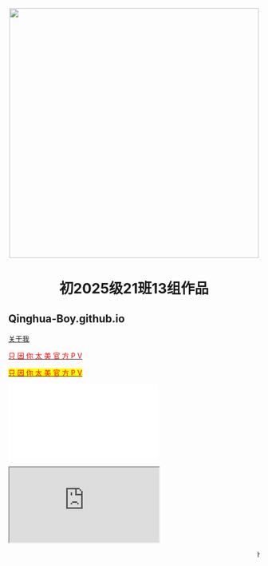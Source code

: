 <div align=center>
    <img src="https://github.com/Qinghua-Boy/Qinghua-Boy.github.io/assets/122422271/a01a6917-7b3b-4507-97dd-23dff028e58a" high=500  width=500>
</div>


<div align=center>
	<h1>
    初2025级21班13组作品
	</h1>
</div>
	
	
## Qinghua-Boy.github.io







[关于我](https://space.bilibili.com/3493291943266332)







<a class="divcss" href="https://www.bilibili.com/video/BV178411Y7QB">	<font style="color:red">
		只 因 你 太 美 官 方 P V
	</font>
</a>

<a class="divcss" href="https://www.bilibili.com/video/BV178411Y7QB">	<font style="background: yellow">
		<font style="color:red">
			只 因 你 太 美 官 方 P V
        </font>
   </font>
</a>
<font> </font>
<iframe src="//player.bilibili.com/player.html?aid=401474665&bvid=BV1Ad4y1f7C4&cid=1139679522&page=1" scrolling="no" border="0" frameborder="no" framespacing="0" allowfullscreen="true"> </iframe>

<font> </font>
<iframe src ="https://player.codemao.cn/new/165294185"></iframe>



<font>   </font>

  
<marquee border="9" align="滚动文字位于距形内边框的上下左右位置" scrolldelay="速度" behavior="文字滚动的方式">
 hello
</marquee>


										
										
										
										
